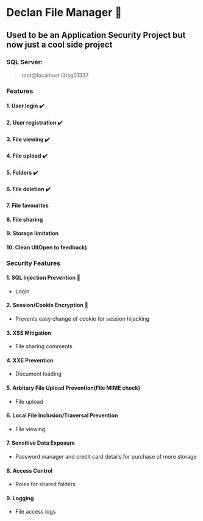 # __Declan File Manager__ :briefcase:
## Used to be an Application Security Project but now just a cool side project
### SQL Server:
> root@localhost
> l3tsg01337

### Features
#### 1. User login :heavy_check_mark:
#### 2. User registration :heavy_check_mark:
#### 3. File viewing :heavy_check_mark:
#### 4. File upload :heavy_check_mark:
#### 5. Folders :heavy_check_mark:
#### 6. File deletion :heavy_check_mark:
#### 7. File favourites 
#### 8. File sharing 
#### 9. Storage limitation 
#### 10. Clean UI(Open to feedback) 


### Security Features
#### 1. SQL Injection Prevention :syringe:
- Login

#### 2. Session/Cookie Encryption :cookie:
- Prevents easy change of cookie for session hijacking

#### 3. XSS Mitigation
- File sharing comments

#### 4. XXE Prevention
- Document loading

#### 5. Arbitary File Upload Prevention(File MIME check)
- File upload

#### 6. Local File Inclusion/Traversal Prevention
- File viewing

#### 7. Sensitive Data Exposure
- Password manager and credit card details for purchase of more storage

#### 8. Access Control
- Roles for shared folders

#### 9. Logging
- File access logs
